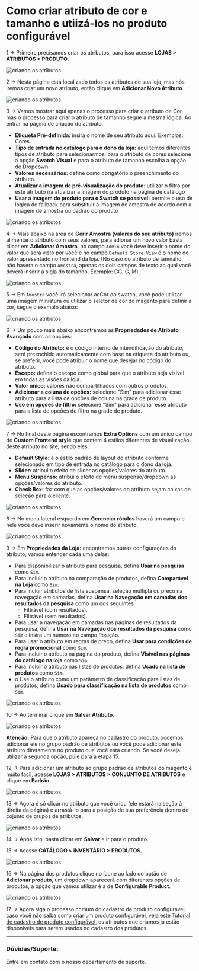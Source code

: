 # Como criar atributo de cor e tamanho e utiizá-los no produto configurável

1 -> Primeiro precisamos criar os atributos, para isso acesse **LOJAS > ATRIBUTOS > PRODUTO**.

![criando os atributos](https://github.com/Oficina-do-Dev/Tutoriais/blob/main/Magento_2/062%20-%20Como%20criar%20atributo%20de%20cor%20e%20tamanho%20e%20utilizá-los%20no%20produto%20configurável/images/image1.png)

2 -> Nesta página está localizado todos os atributos de sua loja, mas nós iremos criar um novo atributo, então clique em **Adicionar Novo Atributo**.

![criando os atributos](https://github.com/Oficina-do-Dev/Tutoriais/blob/main/Magento_2/062%20-%20Como%20criar%20atributo%20de%20cor%20e%20tamanho%20e%20utilizá-los%20no%20produto%20configurável/images/image2.png)

3 -> Vamos mostrar aqui apenas o processo para criar o atributo de Cor, mas o processo para criar o atributo de tamanho segue a mesma lógica. Ao entrar na página de criação do atributo:

- **Etiqueta Pré-definida:** insira o nome de seu atributo aqui. Exemplos: Cores.
- **Tipo de entrada no catálogo para o dono da loja:** aqui temos diferentes tipos de atributo para selecionarmos, para o atributo de cores selecione a opção **Swatch Visual** e para o atributo de tamanho escolha a opção de Dropdown.
- **Valores necessários:** define como obrigatório o preenchimento do atributo.
- **Atualizar a imagem de pré-visualização do produto:** utilizar o filtro por este atributo irá atualizar a imagem do produto na página de catálogo
- **Usar a imagem do produto para o Swatch se possivel:** permite o uso de lógica de fallback para substituir a imagem de amostra de acordo com a imagem de amostra ou padrão do produto

![criando os atributos](https://github.com/Oficina-do-Dev/Tutoriais/blob/main/Magento_2/062%20-%20Como%20criar%20atributo%20de%20cor%20e%20tamanho%20e%20utilizá-los%20no%20produto%20configurável/images/image3.png)

4 -> Mais abaixo na área de **Gerir Amostra (valores do seu atributo)** iremos alimentar o atributo com seus valores, para adionar um novo valor basta clicar em **Adicionar Amostra**, no campo ```Admin``` você deve inserir o nome do valor que será visto por você e no campo ```Default Store View``` é o nome do valor apresentado no frontend da loja.
(No caso do atributo de tamnaho, não havera o campo ```Amostra```, apenas os dois campos de texto ao qual você deverá inserir a sigla do tamanho. Exemplo: GG, G, M).

![criando os atributos](https://github.com/Oficina-do-Dev/Tutoriais/blob/main/Magento_2/062%20-%20Como%20criar%20atributo%20de%20cor%20e%20tamanho%20e%20utilizá-los%20no%20produto%20configurável/images/image4.png)

5 -> Em ```Amostra``` você irá selecionar acCor do swatch, você pode utilizar uma imagem miniatura ou utilizar o seletor de cor do magento para definir a cor, segue o exemplo abaixo:

![criando os atributos](https://github.com/Oficina-do-Dev/Tutoriais/blob/main/Magento_2/062%20-%20Como%20criar%20atributo%20de%20cor%20e%20tamanho%20e%20utilizá-los%20no%20produto%20configurável/images/image5.png)

6 -> Um pouco mais abaixo encontramos as **Propriedades de Atributo Avançado** com as opções:

- **Código do Atributo:** é o código interno de intendificação do atributo, será preenchido automáticamente com base na etiqueta do atributo ou, se preferir, você pode atribuir o nome que desejar no código do atributo.
- **Escopo:** defina o escopo como global para que o atributo seja visivel em todas as visões da loja.
- **Valor único:** valores não compartilhados com outros produtos.
- **Adicionar a coluna de opções:** selecione "Sim" para adicionar esse atributo para a lista de opções de coluna na grade de produto.
- **Uso em opções de filtro:** selecione "Sim" para adicionar esse atributo para a lista de opções de filtro na grade de produto.

![criando os atributos](https://github.com/Oficina-do-Dev/Tutoriais/blob/main/Magento_2/062%20-%20Como%20criar%20atributo%20de%20cor%20e%20tamanho%20e%20utilizá-los%20no%20produto%20configurável/images/image6.png)

7 -> No final deste página escontramos **Extra Options** com um único campo de **Custom Frontend style** que contem 4 estilos diferentes de visualização deste atributo no site, sendo eles:

- **Default Style:** é o estilo padrão de layout do atributo conforme selecionado em tipo de entrada no catálogo para o dono da loja.
- **Slider:** atribui o efeito de slider as opções/valores do atributo.
- **Menu Suspenso:** atribui o efeito de menu suspenso/dropdown as opções/valores do atributo.
- **Check Box:** faz com que as opções/valores do atributo sejam caixas de seleção para o cliente.

![criando os atributos](https://github.com/Oficina-do-Dev/Tutoriais/blob/main/Magento_2/062%20-%20Como%20criar%20atributo%20de%20cor%20e%20tamanho%20e%20utilizá-los%20no%20produto%20configurável/images/image7.png)

8 -> No menu lateral esquerdo em **Gerenciar rótulos** haverá um campo e nele você deve inserir novamente o nome do atributo.

![criando os atributos](https://github.com/Oficina-do-Dev/Tutoriais/blob/main/Magento_2/062%20-%20Como%20criar%20atributo%20de%20cor%20e%20tamanho%20e%20utilizá-los%20no%20produto%20configurável/images/image8.png)

9 -> Em **Propriedades da Loja:** encontramos outras configurações do atributo, vamos entender cada uma delas:

- Para disponibilizar o atributo para pesquisa, defina **Usar na pesquisa** como ```Sim```.
- Para incluir o atributo na comparação de produtos, defina **Comparável na Loja** como ```Sim```.
- Para incluir atributos de lista suspensa, seleção múltipla ou preço na navegação em camadas, defina **Usar na Navegação em camadas dos resultados da pesquisa** como um dos seguintes:
    - Filtrável (com resultados).
    - Filtrável (sem resultados).
- Para usar a navegação em camadas nas páginas de resultados da pesquisa, defina **Usar na Navegação dos resultados da pesquisa** como ```Sim``` e insira um número no campo Posição.
- Para usar o atributo em regras de preço, defina **Usar para condições de regra promocional** como ```Sim```.
- Para incluir o atributo na página do produto, defina **Visível nas páginas do catálogo na loja** como ```Sim```.
- Para incluir o atributo nas listas de produtos, defina **Usado na lista de produtos** como ```Sim```.
- o Use o atributo como um parâmetro de classificação para listas de produtos, defina **Usado para classificação na lista de produtos** como ```Sim```.

![criando os atributos](https://github.com/Oficina-do-Dev/Tutoriais/blob/main/Magento_2/062%20-%20Como%20criar%20atributo%20de%20cor%20e%20tamanho%20e%20utilizá-los%20no%20produto%20configurável/images/image9.png)

10 -> Ao terminar clique em **Salvar Atributo**.

![criando os atributos](https://github.com/Oficina-do-Dev/Tutoriais/blob/main/Magento_2/062%20-%20Como%20criar%20atributo%20de%20cor%20e%20tamanho%20e%20utilizá-los%20no%20produto%20configurável/images/image10.png)

**Atenção:** Para que o atributo apareça no cadastro do produto, podemos adicionar ele no grupo padrão de atributos ou você pode adicionar este atributo diretamente no produto que você esta criando. Se você deseja utilizar a segunda opção, pule para a etapa 15.

12 -> Para adicionar um atributo ao grupo padrão de atributos do magento é muito facil, acesse **LOJAS > ATRIBUTOS > CONJUNTO DE ATRIBUTOS** e clique em **Padrão**.

![criando os atributos](https://github.com/Oficina-do-Dev/Tutoriais/blob/main/Magento_2/062%20-%20Como%20criar%20atributo%20de%20cor%20e%20tamanho%20e%20utilizá-los%20no%20produto%20configurável/images/image13.png)

13 -> Agora é só clicar no atributo que você criou (ele estará na seção à direita da página) e arrastá-lo para a posição de sua preferência dentro do cojunto de grupos de atributos.

![criando os atributos](https://github.com/Oficina-do-Dev/Tutoriais/blob/main/Magento_2/062%20-%20Como%20criar%20atributo%20de%20cor%20e%20tamanho%20e%20utilizá-los%20no%20produto%20configurável/images/image14.png)

14 -> Após isto, basta clicar em **Salvar** e ir para o produto.

15 -> Acesse **CATÁLOGO > iNVENTÁRIO > PRODUTOS**.

![criando os atributos](https://github.com/Oficina-do-Dev/Tutoriais/blob/main/Magento_2/062%20-%20Como%20criar%20atributo%20de%20cor%20e%20tamanho%20e%20utilizá-los%20no%20produto%20configurável/images/image11.png)

16 -> Na página dos produtos clique no ícone ao lado do botão de **Adicionar produto**, um dropdown aparecerá com diferentes opções de produtos, a opção que vamos utilizar é a de **Configurable Product**.

![criando os atributos](https://github.com/Oficina-do-Dev/Tutoriais/blob/main/Magento_2/062%20-%20Como%20criar%20atributo%20de%20cor%20e%20tamanho%20e%20utilizá-los%20no%20produto%20configurável/images/image12.png)

17 -> Agora siga o processo comum do cadastro de produto configurável, caso você não saiba como criar um produto configurável, veja este <a href="https://github.com/Oficina-do-Dev/Tutoriais/tree/main/Magento_2/005%20-%20Como%20cadastrar%20produto%20configurável">Tutorial de cadastro de produto configurável</a>, os atributos que criamos já estão disponíveis para serem usados no cadastro dos produtos.

<hr>

### Dúvidas/Suporte:
Entre em contato com o nosso departamento de suporte.